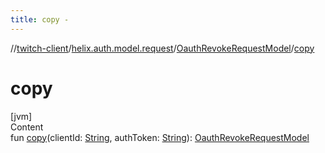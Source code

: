 ```yaml
---
title: copy -
---
```

//[twitch-client](../../index.md)/[helix.auth.model.request](../index.md)/[OauthRevokeRequestModel](index.md)/[copy](copy.md)



# copy  
[jvm]  
Content  
fun [copy](copy.md)(clientId: [String](https://kotlinlang.org/api/latest/jvm/stdlib/kotlin/-string/index.html), authToken: [String](https://kotlinlang.org/api/latest/jvm/stdlib/kotlin/-string/index.html)): [OauthRevokeRequestModel](index.md)  



